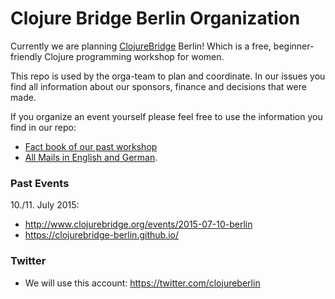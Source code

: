 # Clojure Bridge Berlin Organization 
Currently we are planning [ClojureBridge](http://www.clojurebridge.org/) Berlin!
Which is a free, beginner-friendly Clojure programming workshop for women.  

This repo is used by the orga-team to plan and coordinate.
In our issues you find all information about our sponsors, finance and decisions that were made.


If you organize an event yourself please feel free to use the information you find in our repo:
- [Fact book of our past workshop](https://github.com/clojurebridge-berlin/organization/blob/master/2015-07-11-factbook.md)
- [All Mails in English and German](https://github.com/clojurebridge-berlin/organization/tree/master/email_templates).

### Past Events

10./11. July 2015:
- http://www.clojurebridge.org/events/2015-07-10-berlin
- https://clojurebridge-berlin.github.io/

### Twitter
- We will use this account: https://twitter.com/clojureberlin

